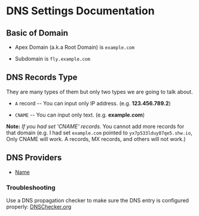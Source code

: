 # DNS Settings Documentation

## Basic of Domain

- Apex Domain (a.k.a Root Domain) is ```example.com```

- Subdomain is ```fly.example.com```

## DNS Records Type
They are many types of them but only two types we are going to talk about.

- ```A``` record -- You can input only IP address. (e.g. __123.456.789.2__)

- ````CNAME```` -- You can input only text. (e.g. __example.com__)

__Note:__ *If you had set 'CNAME' records.* You cannot add more records for that domain (e.g. I had set ```example.com``` pointed to ```yx7p533lduy87qe5.shw.io```, Only CNAME will work. A records, MX records, and others will not work.)

## DNS Providers
- [Name](https://github.com/superfly/dns-help/blob/master/providers/name.md)

### Troubleshooting
Use a DNS propagation checker to make sure the DNS entry is configured properly: [DNSChecker.org](https://dnschecker.org)
